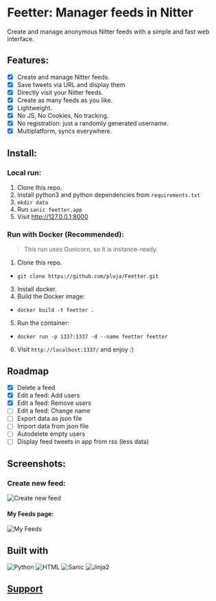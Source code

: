 # Feetter: Manager feeds in Nitter
Create and manage anonymous Nitter feeds with a simple and fast web interface.

## Features:
- [x] Create and manage Nitter feeds.
- [x] Save tweets via URL and display them
- [x] Directly visit your Nitter feeds.
- [x] Create as many feeds as you like.
- [x] Lightweight.
- [x] No JS, No Cookies, No tracking.
- [x] No registration: just a randomly generated username.
- [x] Multiplatform, syncs everywhere.

## Install:

### Local run:
1. Clone this repo.
2. Install python3 and python dependencies from `requirements.txt`
3. `mkdir data`
3. Run `sanic feetter.app`
4. Visit http://127.0.0.1:8000

### Run with Docker (Recommended):
> This run uses Gunicorn, so it is instance-ready.

1. Clone this repo.
  - `git clone https://github.com/pluja/Feetter.git`
3. Install docker.
4. Build the Docker image:
  - `docker build -t feetter .`
5. Run the container:
  - `docker run -p 1337:1337 -d --name feetter feetter`
6. Visit `http://localhost:1337/` and enjoy :)

## Roadmap

- [x] Delete a feed
- [x] Edit a feed: Add users
- [x] Edit a feed: Remove users
- [ ] Edit a feed: Change name
- [ ] Export data as json file
- [ ] Import data from json file
- [ ] Autodelete empty users
- [ ] Display feed tweets in app from rss (less data)

## Screenshots:

### Create new feed:
![Create new feed](https://i.imgur.com/aWziQfG.png)

#### My Feeds page:
![My Feeds](https://i.imgur.com/MrzVpyt.png)


## Built with

![Python](https://img.shields.io/badge/Python-3776AB?style=for-the-badge&logo=python&logoColor=white)
![HTML](https://img.shields.io/badge/HTML-239120?style=for-the-badge&logo=html5&logoColor=white)
![Sanic](https://img.shields.io/badge/-SANIC-ff69b4?style=for-the-badge)
![Jinja2](https://img.shields.io/badge/-Jinja2-B41717?style=for-the-badge&logo=jinja)


## [Support](https://github.com/pluja/pluja/blob/main/SUPPORT.md)
